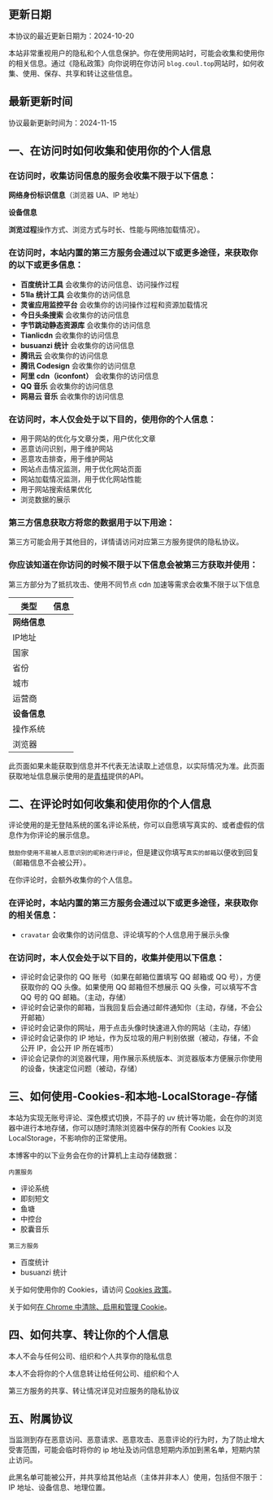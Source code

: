 ## 更新日期

本协议的最近更新日期为：2024-10-20

本站非常重视用户的隐私和个人信息保护。你在使用网站时，可能会收集和使用你的相关信息。通过《隐私政策》向你说明在你访问 `blog.coul.top`网站时，如何收集、使用、保存、共享和转让这些信息。

## 最新更新时间

协议最新更新时间为：2024-11-15

## 一、在访问时如何收集和使用你的个人信息

### 在访问时，收集访问信息的服务会收集不限于以下信息：

**网络身份标识信息**（浏览器 UA、IP 地址）

**设备信息**

**浏览过程**操作方式、浏览方式与时长、性能与网络加载情况）。

### 在访问时，本站内置的第三方服务会通过以下或更多途径，来获取你的以下或更多信息：

- **百度统计工具** 会收集你的访问信息、访问操作过程
- **51la 统计工具** 会收集你的访问信息
- **灵雀应用监控平台** 会收集你的访问操作过程和资源加载情况
- **今日头条搜索** 会收集你的访问信息
- **字节跳动静态资源库** 会收集你的访问信息
- **Tianlicdn** 会收集你的访问信息
- **busuanzi 统计** 会收集你的访问信息
- **腾讯云** 会收集你的访问信息
- **腾讯 Codesign** 会收集你的访问信息
- **阿里 cdn（iconfont）** 会收集你的访问信息
- **QQ 音乐** 会收集你的访问信息
- **网易云 音乐** 会收集你的访问信息

### 在访问时，本人仅会处于以下目的，使用你的个人信息：

- 用于网站的优化与文章分类，用户优化文章
- 恶意访问识别，用于维护网站
- 恶意攻击排查，用于维护网站
- 网站点击情况监测，用于优化网站页面
- 网站加载情况监测，用于优化网站性能
- 用于网站搜索结果优化
- 浏览数据的展示

### 第三方信息获取方将您的数据用于以下用途：

第三方可能会用于其他目的，详情请访问对应第三方服务提供的隐私协议。

### 你应该知道在你访问的时候不限于以下信息会被第三方获取并使用：

第三方部分为了抵抗攻击、使用不同节点 cdn 加速等需求会收集不限于以下信息

<!-- 在表格中添加 id 以便于通过 JavaScript 获取元素 -->
<table>
  <thead>
    <tr>
      <th>类型</th>
      <th>信息</th>
    </tr>
  </thead>
  <tbody>
    <tr>
      <td colspan="2"><b>网络信息</b></td>
    </tr>
    <tr>
      <td>IP地址</td>
      <td><div id="userAgentIp"></div></td>
    </tr>
    <tr>
      <td>国家</td>
      <td><div id="userAgentCountry"></div></td>
    </tr>
    <tr>
      <td>省份</td>
      <td><div id="userAgentProv"></div></td>
    </tr>
    <tr>
      <td>城市</td>
      <td><div id="userAgentCity"></div></td>
    </tr>
    <tr>
      <td>运营商</td>
      <td><div id="userAgentISP"></div></td>
    </tr>
    <tr>
      <td colspan="2"><b>设备信息</b></td>
    </tr>
    <tr>
      <td>操作系统</td>
      <td><div id="userAgentOS"></div></td>
    </tr>
    <tr>
      <td>浏览器</td>
      <td><div id="userAgentBrowser"></div></td>
    </tr>
  </tbody>
</table>

此页面如果未能获取到信息并不代表无法读取上述信息，以实际情况为准。此页面获取地址信息展示使用的是[青桔](https://api.76.al)提供的API。
<!-- 在模板文件中添加 JavaScript 代码 -->
<script>
    // 获取ip
    function getIpInfo(){
        var fetchUrl = "https://api.76.al/api/ipv4/query?key=你的key"  //key申请：https://api.76.al
        fetch(fetchUrl)
        .then(res => res.json())
        .then(json =>{
            var country = json.data.country || "未能获取到信息";
            var ip = json.data.ip || "未能获取到信息";
            var province = json.data.province || "未能获取到信息";
            var city = json.data.city || "未能获取到信息";
            var districts = json.data.districts || "未能获取到信息"
            var isp = json.data.isp || "未能获取到信息";
    
            document.getElementById("userAgentIp").innerHTML = ip;
            document.getElementById("userAgentCountry").innerHTML = country;
            document.getElementById("userAgentProv").innerHTML = province;
            document.getElementById("userAgentCity").innerHTML = city;
            document.getElementById("userAgentISP").innerHTML = isp;
    
            // 使用ua-parser-js解析User-Agent
            var parser = new UAParser();
            var result = parser.getResult();
            document.getElementById("userAgentOS").innerHTML = result.os.name + " " + result.os.version;
            document.getElementById("userAgentBrowser").innerHTML = result.browser.name + " " + result.browser.version;
        })
    }
    
    getIpInfo()
</script>

<script src="privacy.js"></script>
<script src="https://cdn.jsdelivr.net/npm/ua-parser-js@0.7.14/dist/ua-parser.min.js"></script>

## 二、在评论时如何收集和使用你的个人信息

评论使用的是无登陆系统的匿名评论系统，你可以自愿填写真实的、或者虚假的信息作为你评论的展示信息。

`鼓励你使用不易被人恶意识别的昵称进行评论`，但是建议你填写`真实的邮箱`以便收到回复（邮箱信息不会被公开）。

在你评论时，会额外收集你的个人信息。

### 在评论时，本站内置的第三方服务会通过以下或更多途径，来获取你的相关信息：

- `cravatar` 会收集你的访问信息、评论填写的个人信息用于展示头像

### 在访问时，本人仅会处于以下目的，收集并使用以下信息：

- 评论时会记录你的 QQ 账号（如果在邮箱位置填写 QQ 邮箱或 QQ 号），方便获取你的 QQ 头像。如果使用 QQ 邮箱但不想展示 QQ
  头像，可以填写不含 QQ 号的 QQ 邮箱。（主动，存储）
- 评论时会记录你的邮箱，当我回复后会通过邮件通知你（主动，存储，不会公开邮箱）
- 评论时会记录你的网址，用于点击头像时快速进入你的网站（主动，存储）
- 评论时会记录你的 IP 地址，作为反垃圾的用户判别依据（被动，存储，不会公开 IP，会公开 IP 所在城市）
- 评论会记录你的浏览器代理，用作展示系统版本、浏览器版本方便展示你使用的设备，快速定位问题（被动，存储）

## 三、如何使用-Cookies-和本地-LocalStorage-存储

本站为实现无账号评论、深色模式切换，不蒜子的 uv 统计等功能，会在你的浏览器中进行本地存储，你可以随时清除浏览器中保存的所有
Cookies 以及 LocalStorage，不影响你的正常使用。

本博客中的以下业务会在你的计算机上主动存储数据：

`内置服务`

- 评论系统
- 即刻短文
- 鱼塘
- 中控台
- 胶囊音乐

`第三方服务`

- 百度统计
- busuanzi 统计

关于如何使用你的 Cookies，请访问 [Cookies 政策](https://blog.coul.top/cookies/)。

关于如何[在 Chrome 中清除、启用和管理 Cookie](https://support.google.com/chrome/answer/95647?co=GENIE.Platform=Desktop&hl=zh-Hans)。

## 四、如何共享、转让你的个人信息

本人不会与任何公司、组织和个人共享你的隐私信息

本人不会将你的个人信息转让给任何公司、组织和个人

第三方服务的共享、转让情况详见对应服务的隐私协议

## 五、附属协议

当监测到存在恶意访问、恶意请求、恶意攻击、恶意评论的行为时，为了防止增大受害范围，可能会临时将你的 ip
地址及访问信息短期内添加到黑名单，短期内禁止访问。

此黑名单可能被公开，并共享给其他站点（主体并非本人）使用，包括但不限于：IP 地址、设备信息、地理位置。